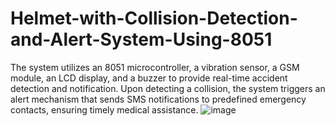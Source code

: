 # Helmet-with-Collision-Detection-and-Alert-System-Using-8051
The system utilizes an 8051 microcontroller, a vibration sensor, a GSM module, an LCD display, and a buzzer to provide real-time accident detection and notification. Upon detecting a collision, the system triggers an alert mechanism that sends SMS notifications to predefined emergency contacts, ensuring timely medical assistance.
![image](https://github.com/user-attachments/assets/b856f2cc-0c1f-4e71-843f-49d5d3d54f8b)

